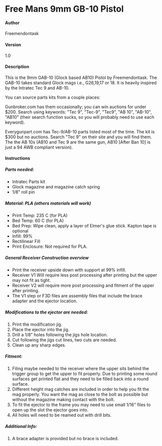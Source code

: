 # Free Mans 9mm GB-10 Pistol 

#### Author 
Freemendontask

#### Version 
1.0


#### Description
This is the 9mm GAB-10 (Glock based AB10) Pistol by Freemendontask. The GAB-10 takes standard Glock mags i.e., G26,19,17 or 18. It is heavily inspired by the Intratec Tec 9 and AB-10. 

You can source parts kits from a couple places:

Gunbroker.com has them occasionally; you can win auctions for under $200.  Search using keywords: "Tec 9", "Tec-9", "Tec9", "AB 10", "AB-10", "AB10" (their search function sucks, so you will probably need to use each keyword).

Everygunpart.com has Tec-9/AB-10 parts listed most of the time. The kit is $300 but no auctions.  Search "Tec 9" on their site and you will find them. The the AB 10s (AB10 and Tec 9 are the same gun, AB10 [After Ban 10] is just a 94 AWB compliant version).


#### Instructions 

##### Parts needed:
* Intratec Parts kit
* Glock magazine and magazine catch spring
* 1/8" roll pin

##### Material: PLA (others materials will work) 
* Print Temp: 235 C (for PLA) 
* Bed Temp: 60 C (for PLA) 
* Bed Prep: Wipe clean, apply a layer of Elmer's glue stick. Kapton tape is optional
* Infill: 99%
* Rectilinear Fill
* Print Enclosure: Not required for PLA.

##### General Receiver Construction overview
* Print the receiver upside down with support at 99% infill. 
* Receiver V1 Will require less post processing after printing but the upper may not fit as tight.
* Receiver V2 will require more post processing and fitment of the upper after printing.
* The V1 step or F3D files are assembly files that include the brace adapter and the ejector location.

##### Modifications to the ejector are needed:
1. Print the modification jig.
2. Place the ejector into the jig.
3. Drill a 1/8" holes following the jigs hole location.
4. Cut following the jigs cut lines, two cuts are needed.
5. Clean up any sharp edges.

##### Fitment:
1. Filing maybe needed to the receiver where the upper sits behind the trigger group to get the upper to fit properly. Due to printing some round surfaces get printed flat and they need to be filled back into a round surface. 
2. Different height mag catches are included in order to help you fit the mag properly. You want the mag as close to the bolt as possible but without the magazine making contact with the bolt.
3. To fit the ejector to the frame you may need to use small 1/16" files to open up the slot the ejector goes into. 
4. All holes will need to be reamed out with drill bits. 

##### Additional Info:
1. A brace adapter is provided but no brace is included.

